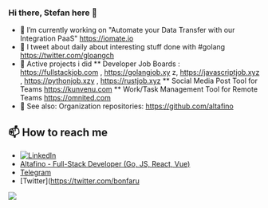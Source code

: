 ### Hi there, Stefan here 👋

* 🔭 I’m currently working on "Automate your Data Transfer with our Integration PaaS" https://iomate.io
* 🔭 I tweet about daily about interesting stuff done with #golang https://twitter.com/gloangch
* 🔭 Active projects i did
** Developer Job Boards : https://fullstackjob.com , https://golangjob.xy z, https://javascriptjob.xyz , https://pythonjob.xzy , https://rustjob.xyz
** Social Media Post Tool for Teams https://kunvenu.com
** Work/Task Management Tool for Remote Teams https://omnited.com
* 🔭 See also: Organization repositories: https://github.com/altafino

## 📫 How to reach me
* [![LinkedIn](https://img.shields.io/badge/Stefan%20Wuthrich-blue?style=flat&logo=Linkedin&logoColor=white&link=https://www.linkedin.com/in/stefanwuthrich/)](https://www.linkedin.com/in/stefanwuthrich/) 
* [Altafino - Full-Stack Developer (Go, JS, React, Vue)](https://altafino.com)
* [Telegram](https://t.me/altafino)
* [Twitter](https://twitter.com/bonfaru

![](https://github-readme-stats.vercel.app/api?username=stefanwuthrich&count_private=true&show_icons=true&theme=tokyonight&line_height=27)


<!--
**stefanwuthrich/stefanwuthrich** is a ✨ _special_ ✨ repository because its `README.md` (this file) appears on your GitHub profile.

Here are some ideas to get you started:

- 🔭 I’m currently working on ...
- 🌱 I’m currently learning ...
- 👯 I’m looking to collaborate on ...
- 🤔 I’m looking for help with ...
- 💬 Ask me about ...
- 📫 How to reach me: ...
- 😄 Pronouns: ...
- ⚡ Fun fact: ...
-->
